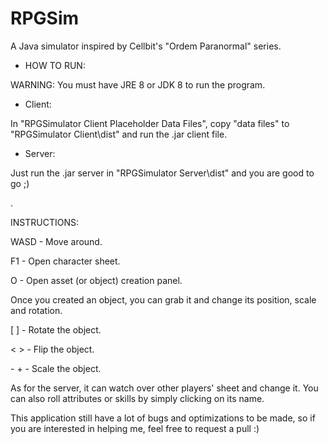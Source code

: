 # RPGSim
 A Java simulator inspired by Cellbit's "Ordem Paranormal" series.

- HOW TO RUN:

WARNING: You must have JRE 8 or JDK 8 to run the program.

- Client:

In "RPGSimulator Client Placeholder Data Files", copy "data files" to "RPGSimulator Client\dist\" and run the .jar client file.

- Server:

Just run the .jar server in "RPGSimulator Server\dist\" and you are good to go ;)

.

INSTRUCTIONS:

WASD - Move around.

F1 - Open character sheet.

O - Open asset (or object) creation panel.


Once you created an object, you can grab it and change its position, scale and rotation.


\[ \] - Rotate the object.

\< \> - Flip the object.

\- \+ - Scale the object.

As for the server, it can watch over other players' sheet and change it. You can also roll attributes or skills by simply clicking on its name.

This application still have a lot of bugs and optimizations to be made, so if you are interested in helping me, feel free to request a pull :)
